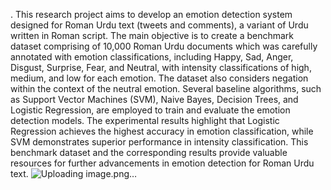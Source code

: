 . This research project aims to develop an emotion detection system designed for Roman Urdu text (tweets and comments), a variant of Urdu written in Roman script. The main objective is to create a benchmark dataset comprising of 10,000 Roman Urdu documents which was carefully annotated with emotion classifications, including Happy, Sad, Anger, Disgust, Surprise, Fear, and Neutral, with intensity classifications of high, medium, and low for each emotion. The dataset also considers negation within the context of the neutral emotion. Several baseline algorithms, such as Support Vector Machines (SVM), Naive Bayes, Decision Trees, and Logistic Regression, are employed to train and evaluate the emotion detection models. The experimental results highlight that Logistic Regression achieves the highest accuracy in emotion classification, while SVM demonstrates superior performance in intensity classification. This benchmark dataset and the corresponding results provide valuable resources for further advancements in emotion detection for Roman Urdu text.
![Uploading image.png…]()
